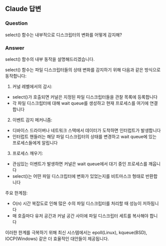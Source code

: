 ## Claude 답변

### Question
select() 함수는 내부적으로 디스크립터의 변화를 어떻게 감지해?

### Answer
select() 함수의 내부 동작을 설명해드리겠습니다.

select() 함수는 파일 디스크립터들의 상태 변화를 감지하기 위해 다음과 같은 방식으로 동작합니다:

1. 커널 레벨에서의 감시:

- select()가 호출되면 커널은 지정된 파일 디스크립터들을 관찰 목록에 등록합니다
- 각 파일 디스크립터에 대해 wait queue를 생성하고 현재 프로세스를 여기에 연결합니다

2. 이벤트 감지 메커니즘:

- 디바이스 드라이버나 네트워크 스택에서 데이터가 도착하면 인터럽트가 발생합니다
- 인터럽트 핸들러는 해당 파일 디스크립터의 상태를 변경하고 wait queue에 있는 프로세스들에게 알립니다

3. 프로세스 깨우기:

- 관심있는 이벤트가 발생하면 커널은 wait queue에서 대기 중인 프로세스를 깨웁니다
- select()는 어떤 파일 디스크립터에 변화가 있었는지를 비트마스크 형태로 반환합니다

주요 한계점:

- O(n) 시간 복잡도로 인해 많은 수의 파일 디스크립터를 처리할 때 성능이 저하됩니다
- 매 호출마다 유저 공간과 커널 공간 사이에 파일 디스크립터 세트를 복사해야 합니다

이러한 한계를 극복하기 위해 최신 시스템에서는 epoll(Linux), kqueue(BSD), IOCP(Windows) 같은 더 효율적인 대안들이 제공됩니다.